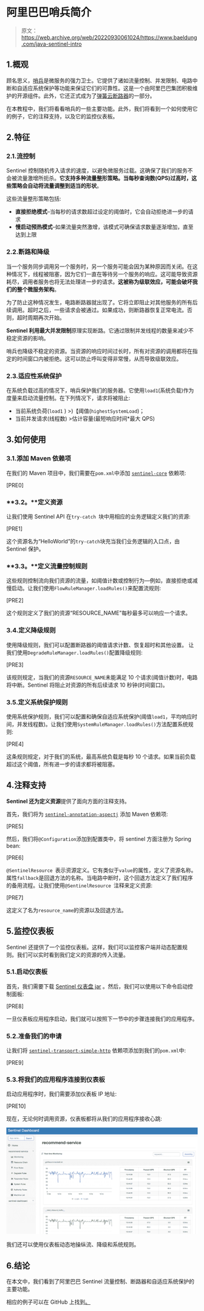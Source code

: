 # 阿里巴巴哨兵简介

> 原文：<https://web.archive.org/web/20220930061024/https://www.baeldung.com/java-sentinel-intro>

## 1.概观

顾名思义，[哨兵](https://web.archive.org/web/20221208143828/https://github.com/alibaba/Sentinel)是微服务的强力卫士。它提供了诸如流量控制、并发限制、电路中断和自适应系统保护等功能来保证它们的可靠性。这是一个由阿里巴巴集团积极维护的开源组件。此外，它还正式成为了[弹簧云断路器](https://web.archive.org/web/20221208143828/https://spring.io/projects/spring-cloud-circuitbreaker)的一部分。

在本教程中，我们将看看哨兵的一些主要功能。此外，我们将看到一个如何使用它的例子，它的注释支持，以及它的监控仪表板。

## 2.特征

### 2.1.流控制

Sentinel 控制随机传入请求的速度，以避免微服务过载。这确保了我们的服务不会被流量激增所扼杀。**它支持多种流量整形策略。当每秒查询数(QPS)过高时，这些策略会自动将流量调整到适当的形状**。

这些流量整形策略包括:

*   **直接拒绝模式**–当每秒的请求数超过设定的阈值时，它会自动拒绝进一步的请求
*   **慢启动预热模式**–如果流量突然激增，该模式可确保请求数量逐渐增加，直至达到上限

### 2.2.断路和降级

当一个服务同步调用另一个服务时，另一个服务可能会因为某种原因而关闭。在这种情况下，线程被阻塞，因为它们一直在等待另一个服务的响应。这可能导致资源耗尽，调用者服务也将无法处理进一步的请求。**这被称为级联效应，可能会破坏我们的整个微服务架构**。

为了防止这种情况发生，电路断路器就出现了。它将立即阻止对其他服务的所有后续调用。超时之后，一些请求会被通过。如果成功，则断路器恢复正常电流。否则，超时周期再次开始。

**Sentinel 利用最大并发限制**原理实现断路。它通过限制并发线程的数量来减少不稳定资源的影响。

哨兵也降级不稳定的资源。当资源的响应时间过长时，所有对资源的调用都将在指定的时间窗口内被拒绝。这可以防止呼叫变得非常慢，从而导致级联效应。

### 2.3.适应性系统保护

在系统负载过高的情况下，哨兵保护我们的服务器。它使用`load1`(系统负载)作为度量来启动流量控制。在下列情况下，请求将被阻止:

*   当前系统负荷(`load1` ) >)【阈值(`highestSystemLoad`)；
*   当前并发请求(线程数) >估计容量(最短响应时间*最大 QPS)

## 3.如何使用

### 3.1.添加 Maven 依赖项

在我们的 Maven 项目中，我们需要在`pom.xml`中添加 [`sentinel-core`](https://web.archive.org/web/20221208143828/https://mvnrepository.com/artifact/com.alibaba.csp/sentinel-core) 依赖项:

[PRE0]

### **3.2。**定义资源

让我们使用 Sentinel API 在`try-catch `块中用相应的业务逻辑定义我们的资源:

[PRE1]

这个资源名为“HelloWorld”的`try-catch`块充当我们业务逻辑的入口点，由 Sentinel 保护。

### **3.3。**定义流量控制规则

这些规则控制流向我们资源的流量，如阈值计数或控制行为—例如，直接拒绝或减慢启动。让我们使用`FlowRuleManager.loadRules()`来配置流规则:

[PRE2]

这个规则定义了我们的资源“RESOURCE_NAME”每秒最多可以响应一个请求。

### 3.4.定义降级规则

使用降级规则，我们可以配置断路器的阈值请求计数、恢复超时和其他设置。
让我们使用`DegradeRuleManager.loadRules()`配置降级规则:

[PRE3]

该规则规定，当我们的资源`RESOURCE_NAME`未能满足 10 个请求(阈值计数)时，电路将中断。Sentinel 将阻止对资源的所有后续请求 10 秒钟(时间窗口)。

### 3.5.定义系统保护规则

使用系统保护规则，我们可以配置和确保自适应系统保护(阈值`load1`，平均响应时间，并发线程数)。让我们使用`SystemRuleManager.loadRules()`方法配置系统规则:

[PRE4]

这条规则规定，对于我们的系统，最高系统负载是每秒 10 个请求。如果当前负载超过这个阈值，所有进一步的请求都将被阻塞。

## 4.注释支持

**Sentinel 还为定义资源**提供了面向方面的注释支持。

首先，我们将为 [`sentinel-annotation-aspectj`](https://web.archive.org/web/20221208143828/https://search.maven.org/search?q=g:com.alibaba.csp%20a:sentinel-annotation-aspectj) 添加 Maven 依赖项:

[PRE5]

然后，我们将`@Configuration`添加到配置类中，将 sentinel 方面注册为 Spring bean:

[PRE6]

`@SentinelResource `表示资源定义。它有类似于`value`的属性，定义了资源名称。属性`fallback`是回退方法的名称。当电路中断时，这个回退方法定义了我们程序的备用流程。让我们使用`@SentinelResource `注释来定义资源:

[PRE7]

这定义了名为`resource_name`的资源以及回退方法。

## 5.监控仪表板

Sentinel 还提供了一个监控仪表板。这样，我们可以监控客户端并动态配置规则。我们可以实时看到我们定义的资源的传入流量。

### 5.1.启动仪表板

首先，我们需要下载 [Sentinel 仪表盘 jar](https://web.archive.org/web/20221208143828/https://github.com/alibaba/Sentinel/releases) 。然后，我们可以使用以下命令启动控制面板:

[PRE8]

一旦仪表板应用程序启动，我们就可以按照下一节中的步骤连接我们的应用程序。

### 5.2.准备我们的申请

让我们将 [`sentinel-transport-simple-http`](https://web.archive.org/web/20221208143828/https://search.maven.org/search?q=g:com.alibaba.csp%20a:sentinel-transport-simple-http) 依赖项添加到我们的`pom.xml`中:

[PRE9]

### 5.3.将我们的应用程序连接到仪表板

启动应用程序时，我们需要添加仪表板 IP 地址:

[PRE10]

现在，无论何时调用资源，仪表板都将从我们的应用程序接收心跳:

[![sentinel dashboard](img/5b8c7e37679d5e25a39a8ce58342e37a.png)](/web/20221208143828/https://www.baeldung.com/wp-content/uploads/2021/04/sentinel_dashboard-1024x567-1.png)

我们还可以使用仪表板动态地操纵流、降级和系统规则。

## 6.结论

在本文中，我们看到了阿里巴巴 Sentinel 流量控制、断路器和自适应系统保护的主要功能。

相应的例子可以在 GitHub 上找到[。](https://web.archive.org/web/20221208143828/https://github.com/eugenp/tutorials/tree/master/spring-cloud-modules/spring-cloud-sentinel)